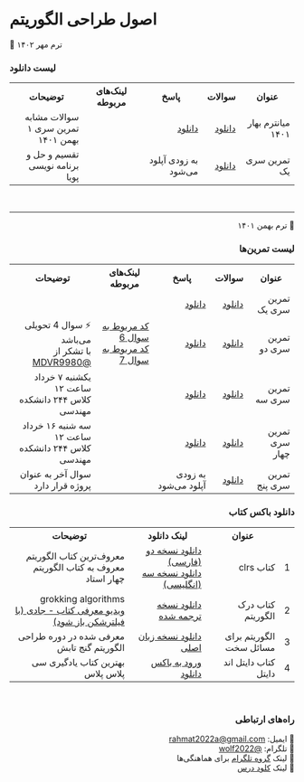 # اصول طراحی الگوریتم

📅 ترم مهر ۱۴۰۲
<br>

### لیست دانلود
<div dir='rtl'>
<table>
  <tr>
    <th>عنوان</th>
    <th>سوالات</th>
    <th>پاسخ</th>
    <th>لینک‌های مربوطه</th>
    <th>توضیحات</th>
  </tr>
  <tr>
    <td>میانترم بهار ۱۴۰۱</td>
    <td><a href="https://github.com/EnAnsari/algorithm-hsu/releases/download/1.1.0/mid-question-spring-1401.pdf">دانلود</a></td>
    <td>
      <a href='https://github.com/EnAnsari/algorithm-hsu/releases/download/1.1.0/mid-answer-spring-1401.pdf'>دانلود</a>
    </td>
    <td></td>
    <td>سوالات مشابه<br>تمرین سری ۱ بهمن ۱۴۰۱</td>
  </tr>
  <tr>
    <td>تمرین سری یک</td>
    <td><a href="https://github.com/EnAnsari/algorithm-hsu/releases/download/1.1.0/practice-seri-1.pdf">دانلود</a></td>
    <td>
      به زودی آپلود می‌شود
    </td>
    <td></td>
    <td>تقسیم و حل و<br>برنامه نویسی پویا</td>
  </tr>
</table>

<br><hr>

📅 ترم بهمن ۱۴۰۱
<br>

### لیست تمرین‌ها
<div dir='rtl'>
<table>
  <tr>
    <th>عنوان</th>
    <th>سوالات</th>
    <th>پاسخ</th>
    <th>لینک‌های مربوطه</th>
    <th>توضیحات</th>
  </tr>
  <tr>
    <td>تمرین سری یک</td>
    <td><a href="https://github.com/EnAnsari/algorithm-hsu/releases/download/1.0.0/practice-1.pdf">دانلود</a></td>
    <td>
      <a href='https://github.com/EnAnsari/algorithm-hsu/releases/download/1.0.0/answer-1.pdf'>دانلود</a>
    </td>
    <td></td>
    <td></td>
  </tr>
  <tr>
    <td>تمرین سری دو</td>
    <td><a href="https://github.com/EnAnsari/algorithm-hsu/releases/download/1.0.0/practice-2.pdf">دانلود</a></td>
    <td><a href="https://github.com/EnAnsari/algorithm-hsu/releases/download/1.0.0/answer-2.pdf">دانلود</a></td>
    <td>
      <a href="https://github.com/EnAnsari/algorithm-hsu/blob/main/src/2/question-6/optimal-binary-search-tree.py">کد مربوط به سوال 6</a>
      <br>
      <a href="https://github.com/EnAnsari/algorithm-hsu/blob/main/src/2/question-7/main.cpp">کد مربوط به سوال 7</a>
    </td>
    <td>
      ⚡ سوال 4 تحویلی می‌باشد
      <br>
      با تشکر از <a href="https://github.com/MDVR9980">@MDVR9980</a>
    </td>
  </tr>
  <tr>
    <td>تمرین سری سه</td>
    <td><a href="https://github.com/EnAnsari/algorithm-hsu/releases/download/1.0.0/practice-3.pdf">دانلود</a></td>
    <td>
      <a href='https://github.com/EnAnsari/algorithm-hsu/releases/download/1.0.0/answer-3.pdf'>دانلود</a>
    </td>
    <td></td>
    <td>
      یکشنبه ۷ خرداد ساعت ۱۲ 
      <br>
      کلاس ۲۴۴ دانشکده مهندسی
    </td>
  </tr>
  <tr>
    <td>تمرین سری چهار</td>
    <td><a href="https://github.com/EnAnsari/algorithm-hsu/releases/download/1.0.0/practice-4.pdf">دانلود</a></td>
    <td>
      <a href='https://github.com/EnAnsari/algorithm-hsu/releases/download/1.0.0/answer-4.pdf'>دانلود</a>
    </td>
    <td></td>
    <td>
      سه شنبه ۱۶ خرداد ساعت ۱۲ 
      <br>
      کلاس ۲۴۴ دانشکده مهندسی
    </td>
  </tr>
  <tr>
    <td>تمرین سری پنج</td>
    <td><a href="https://github.com/EnAnsari/algorithm-hsu/releases/download/1.0.0/practice-5.pdf">دانلود</a></td>
    <td>به زودی آپلود می‌شود</td>
    <td></td>
    <td>
      سوال آخر به عنوان<br>پروژه قرار دارد
    </td>
  </tr>
</table>
  
  
### دانلود باکس کتاب
  <table>
  <tr>
    <th></th>
    <th>عنوان</th>
    <th>لینک دانلود</th>
    <th>توضیحات</th>
  </tr>
  <tr>
    <td>1</td>
    <td>کتاب clrs</td>
    <td>
      <a href="https://github.com/EnAnsari/bcp1401/releases/download/1.1.0/introduction-to-algorithms-clrs.it-research.ir.pdf">دانلود نسخه دو (فارسی)</a>
      <br>
      <a href="https://github.com/EnAnsari/bcp1401/releases/download/1.1.0/MIT.Introduction.to.Algorithms.3rd.Edition.Sep.2009.pdf">دانلود نسخه سه (انگلیسی)</a>
    </td>
    <td>
      معروف‌ترین کتاب الگوریتم
      <br>
      معروف به کتاب الگوریتم چهار استاد
    </td>
  </tr>
  <tr>
    <td>2</td>
    <td>کتاب درک الگوریتم</td>
    <td>
      <a href="https://github.com/EnAnsari/algorithm-hsu/releases/download/1.0.0/grok-algor.pdf">دانلود نسخه ترجمه شده</a>
    </td>
    <td>
      grokking algorithms
      <br>
      <a href='https://youtu.be/p21OlSQIRZk'>
      ویدیو معرفی کتاب - جادی (با فیلترشکن باز شود)
      <a/>
    </td>
  </tr>
  <tr>
    <td>3</td>
    <td>الگوریتم برای مسائل سخت</td>
    <td>
      <a href="https://github.com/EnAnsari/algorithm-hsu/releases/download/1.0.0/algorithm-for-hard-problems.pdf">دانلود نسخه زبان اصلی</a>
    </td>
    <td>معرفی شده در دوره طراحی الگوریتم گنج تابش</td>
  </tr>
  <tr>
    <td>4</td>
    <td>کتاب دایتل اند دایتل</td>
    <td>
      <a href="https://github.com/EnAnsari/bcp1401/releases/tag/1.0.0">ورود به باکس دانلود</a>
    </td>
    <td>بهترین کتاب یادگیری سی پلاس پلاس</td>
  </tr>
  <table/>
</div>

<br>




### راه‌های ارتباطی
📧 ایمیل: <a href="mailto:rahmat2022a@gmail.com">rahmat2022a@gmail.com</a>
<br>
🚀 تلگرام: <a href="https://t.me/wolf2022">@wolf2022</a>
<br>
🔗 لینک <a href="https://t.me/+sPJGdRs89vNmMzI0">گروه تلگرام</a> برای هماهنگی‌ها
<br>
🔗 لینک <a href="https://cloud.hsu.ac.ir/s/xwEaNWqyFL3fcJK">کلود درس</a>
